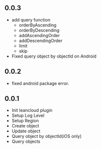 ## 0.0.3

* add query function
    * orderByAscending
    * orderByDescending
    * addAscendingOrder
    * addDescendingOrder
    * limit
    * skip
* Fixed query object by objectId on Android

## 0.0.2

* fixed android package error.

## 0.0.1

* Init leancloud plugin
* Setup Log Level
* Setup Region
* Create object
* Update object
* Query object by objectId(iOS only)
* Query objects
